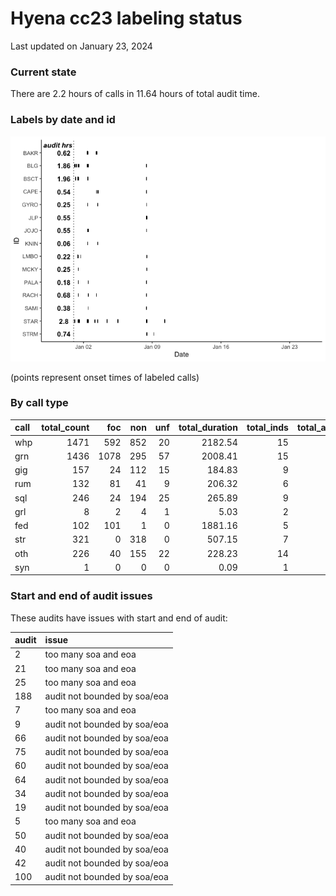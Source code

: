 # Hyena cc23 labeling status
Last updated on January 23, 2024

### Current state

There are 2.2 hours of calls in 11.64 hours of total audit time.

### Labels by date and id

![](label_status_files/figure-commonmark/by%20date%20and%20individual-1.png)

(points represent onset times of labeled calls)

### By call type

| call | total_count |  foc | non | unf | total_duration | total_inds | total_audits |
|:-----|------------:|-----:|----:|----:|---------------:|-----------:|-------------:|
| whp  |        1471 |  592 | 852 |  20 |        2182.54 |         15 |           89 |
| grn  |        1436 | 1078 | 295 |  57 |        2008.41 |         15 |           75 |
| gig  |         157 |   24 | 112 |  15 |         184.83 |          9 |           31 |
| rum  |         132 |   81 |  41 |   9 |         206.32 |          6 |           26 |
| sql  |         246 |   24 | 194 |  25 |         265.89 |          9 |           27 |
| grl  |           8 |    2 |   4 |   1 |           5.03 |          2 |            3 |
| fed  |         102 |  101 |   1 |   0 |        1881.16 |          5 |            7 |
| str  |         321 |    0 | 318 |   0 |         507.15 |          7 |           32 |
| oth  |         226 |   40 | 155 |  22 |         228.23 |         14 |           47 |
| syn  |           1 |    0 |   0 |   0 |           0.09 |          1 |            1 |

### Start and end of audit issues

These audits have issues with start and end of audit:

| audit | issue                        |
|:------|:-----------------------------|
| 2     | too many soa and eoa         |
| 21    | too many soa and eoa         |
| 25    | too many soa and eoa         |
| 188   | audit not bounded by soa/eoa |
| 7     | too many soa and eoa         |
| 9     | audit not bounded by soa/eoa |
| 66    | audit not bounded by soa/eoa |
| 75    | audit not bounded by soa/eoa |
| 60    | audit not bounded by soa/eoa |
| 64    | audit not bounded by soa/eoa |
| 34    | audit not bounded by soa/eoa |
| 19    | audit not bounded by soa/eoa |
| 5     | too many soa and eoa         |
| 50    | audit not bounded by soa/eoa |
| 40    | audit not bounded by soa/eoa |
| 42    | audit not bounded by soa/eoa |
| 100   | audit not bounded by soa/eoa |

